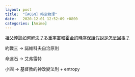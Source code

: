 ```yaml
---
layout: post
title:  "[ACGN] 時空物理"
date:   2020-12-01 12:52:09 +0800
categories: [Anime]
---
```


[祖父悖論如何解決？多重宇宙和霍金的時序保護假說是怎麽回事？](https://www.youtube.com/watch?v=FtLj8WUcqow)

約戰三 -> 諾維科夫自洽原則

命運石 -> 艾弗雷特

小圓 -> 基督教的神改變法則 + entropy